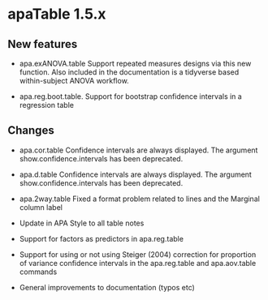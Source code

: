 # apaTable 1.5.x

## New features

* apa.exANOVA.table Support repeated measures designs via this new function. 
  Also included in the documentation is a tidyverse based within-subject ANOVA workflow.

* apa.reg.boot.table. Support for bootstrap confidence intervals in a regression table


## Changes

* apa.cor.table Confidence intervals are always displayed. The argument show.confidence.intervals has been deprecated.

* apa.d.table Confidence intervals are always displayed. The argument show.confidence.intervals has been deprecated.

* apa.2way.table Fixed a format problem related to lines and the Marginal column label

* Update in APA Style to all table notes

* Support for factors as predictors in apa.reg.table

* Support for using or not using Steiger (2004) correction for proportion of variance confidence intervals in the apa.reg.table and apa.aov.table commands

* General improvements to documentation (typos etc)




